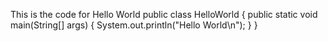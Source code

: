 This is the code for Hello World
public class HelloWorld {
    public static void main(String[] args) {
        System.out.println("Hello World\n");
    }
}


